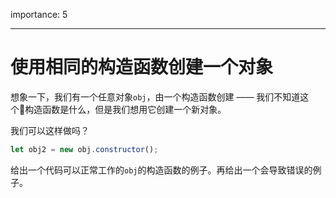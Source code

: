 importance: 5

---

# 使用相同的构造函数创建一个对象

想象一下，我们有一个任意对象`obj`，由一个构造函数创建 —— 我们不知道这个构造函数是什么，但是我们想用它创建一个新对象。

我们可以这样做吗？

```js
let obj2 = new obj.constructor();
```

给出一个代码可以正常工作的`obj`的构造函数的例子。再给出一个会导致错误的例子。
